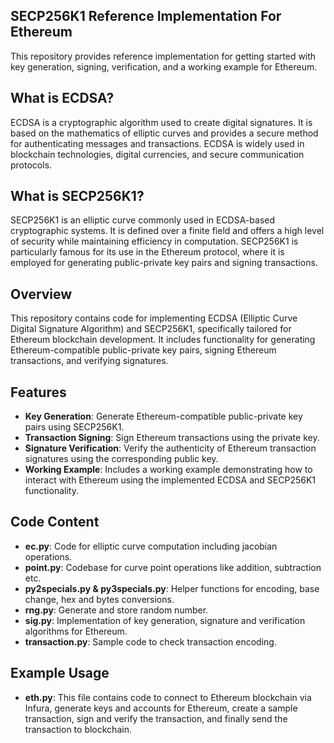 ## SECP256K1 Reference Implementation For Ethereum

This repository provides reference implementation for getting started with key generation, signing, verification, and a working example for Ethereum.

## What is ECDSA?
ECDSA is a cryptographic algorithm used to create digital signatures. It is based on the mathematics of elliptic curves and provides a secure method for authenticating messages and transactions. ECDSA is widely used in blockchain technologies, digital currencies, and secure communication protocols.

## What is SECP256K1?
SECP256K1 is an elliptic curve commonly used in ECDSA-based cryptographic systems. It is defined over a finite field and offers a high level of security while maintaining efficiency in computation. SECP256K1 is particularly famous for its use in the Ethereum protocol, where it is employed for generating public-private key pairs and signing transactions.

## Overview

This repository contains code for implementing ECDSA (Elliptic Curve Digital Signature Algorithm) and SECP256K1, specifically tailored for Ethereum blockchain development. It includes functionality for generating Ethereum-compatible public-private key pairs, signing Ethereum transactions, and verifying signatures.

## Features

- **Key Generation**: Generate Ethereum-compatible public-private key pairs using SECP256K1.
- **Transaction Signing**: Sign Ethereum transactions using the private key.
- **Signature Verification**: Verify the authenticity of Ethereum transaction signatures using the corresponding public key.
- **Working Example**: Includes a working example demonstrating how to interact with Ethereum using the implemented ECDSA and SECP256K1 functionality.

## Code Content

- **ec.py**: Code for elliptic curve computation including jacobian operations.
- **point.py**: Codebase for curve point operations like addition, subtraction etc.
- **py2specials.py & py3specials.py**: Helper functions for encoding, base change, hex and bytes conversions.
- **rng.py**: Generate and store random number.
- **sig.py**: Implementation of key generation, signature and verification algorithms for Ethereum.
- **transaction.py**: Sample code to check transaction encoding.

## Example Usage

- **eth.py**: This file contains code to connect to Ethereum blockchain via Infura, generate keys and accounts for Ethereum, create a sample transaction, sign and verify the transaction, and finally send the transaction to blockchain.

